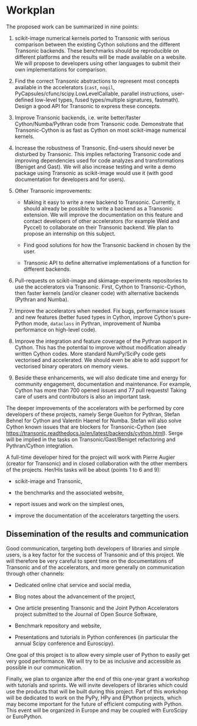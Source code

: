 # Workplan

The proposed work can be summarized in nine points:

1. scikit-image numerical kernels ported to Transonic with serious comparison
between the existing Cython solutions and the different Transonic backends.
These benchmarks should be reproducible on different platforms and the results
will be made available on a website. We will propose to developers using other
languages to submit their own implementations for comparison.

2. Find the correct Transonic abstractions to represent most concepts available
in the accelerators (`cast`, `nogil`, PyCapsules/cfunc/scipy.LowLevelCallable,
parallel instructions, user-defined low-level types, fused types/multiple
signatures, fastmath). Design a good API for Transonic to express these
concepts.

3. Improve Transonic backends, i.e. write better/faster Cython/Numba/Pythran
code from Transonic code. Demonstrate that Transonic-Cython is as fast as
Cython on most scikit-image numerical kernels.

4. Increase the robustness of Transonic. End-users should never be disturbed by
Transonic. This implies refactoring Transonic code and improving dependencies
used for code analyzes and transformations (Beniget and Gast). We will also
increase testing and write a demo package using Transonic as scikit-image would
use it (with good documentation for developers and for users).

5. Other Transonic improvements:

   - Making it easy to write a new backend to Transonic. Currently, it should
   already be possible to write a backend as a Transonic extension. We will
   improve the documentation on this feature and contact developers of other
   accelerators (for example Weld and Pyccel) to collaborate on their Transonic
   backend. We plan to propose an internship on this subject.

   - Find good solutions for how the Transonic backend in chosen by the user.

   - Transonic API to define alternative implementations of a function for
   different backends.

6. Pull-requests on scikit-image and skimage-experiments repositories to use the
accelerators via Transonic. First, Cython to Transonic-Cython, then faster
kernels (and/or cleaner code) with alternative backends (Pythran and Numba).

7. Improve the accelerators when needed. Fix bugs, performance issues and new
features (better fused types in Cython, improve Cython's pure-Python mode,
`dataclass` in Pythran, improvement of Numba performance on high-level code).

8. Improve the integration and feature coverage of the Pythran support in
Cython. This has the potential to improve without modification already written
Cython codes. More standard NumPy/SciPy code gets vectorised and accelerated.
We should even be able to add support for vectorised binary operators on memory
views.

9. Beside these enhancements, we will also dedicate time and energy for community
engagement, documentation and maintenance. For example, Cython has more than
700 opened issues and 77 pull requests! Taking care of users and contributors
is also an important task.

The deeper improvements of the accelerators with be performed by core
developers of these projects, namely Serge Guelton for Pythran, Stefan Behnel
for Cython and Valentin Haenel for Numba. Stefan will also
solve Cython known issues that are blockers for Transonic-Cython (see
<https://transonic.readthedocs.io/en/latest/backends/cython.html>). Serge will
be implied in the tasks on Transonic/Gast/Beniget refactoring and
Pythran/Cython integration.

A full-time developer hired for the project will work with Pierre Augier
(creator for Transonic) and in closed collaboration with the other members of
the projects. Her/His tasks will be about (points 1 to 6 and 9):

- scikit-image and Transonic,

- the benchmarks and the associated website,

- report issues and work on the simplest ones,

- improve the documentation of the accelerators targetting the users.

## Dissemination of the results and communication

Good communication, targeting both developers of libraries and simple users,
is a key factor for the success of Transonic and of this project. We will
therefore be very careful to spent time on the documentations of Transonic and
of the accelerators, and more generally on communication through other channels:

- Dedicated online chat service and social media,

- Blog notes about the advancement of the project,

- One article presenting Transonic and the Joint Python Accelerators project
submitted to the Journal of Open Source Software,

- Benchmark repository and website,

- Presentations and tutorials in Python conferences (in particular the annual
Scipy conference and Euroscipy).

One goal of this project is to allow every simple user of Python to easily get
very good performance. We will try to be as inclusive and accessible as
possible in our communication.

Finally, we plan to organize after the end of this one-year grant a workshop
with tutorials and sprints. We will invite developers of libraries which could
use the products that will be built during this project. Part of this workshop
will be dedicated to work on the PyPy, HPy and EPython projects, which may
become important for the future of efficient computing with Python. This event
will be organized in Europe and may be coupled with EuroScipy or EuroPython.
